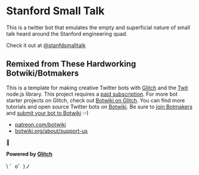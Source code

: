 Stanford Small Talk
===================================

This is a twitter bot that emulates the empty and superficial nature of small talk heard around the Stanford engineering quad. 

Check it out at [@stanfdsmalltalk](https://twitter.com/stanfdsmalltalk)



## Remixed from These Hardworking Botwiki/Botmakers
This is a template for making creative Twitter bots with [Glitch](https://glitch.com/) and the [Twit](https://github.com/ttezel/twit) node.js library. This project requires a [paid subscription](https://glitch.com/pricing).
For more bot starter projects on Glitch, check out [Botwiki on Glitch](https://glitch.com/botwiki).
You can find more tutorials and open source Twitter bots on [Botwiki](https://botwiki.org). Be sure to [join Botmakers](https://botmakers.org/) and [submit your bot to Botwiki](https://botwiki.org/submit-your-bot) :-)
- [patreon.com/botwiki](https://patreon.com/botwiki)
- [botwiki.org/about/support-us](https://botwiki.org/about/support-us)

🙇

**Powered by [Glitch](https://glitch.com)**

\ ゜o゜)ノ
